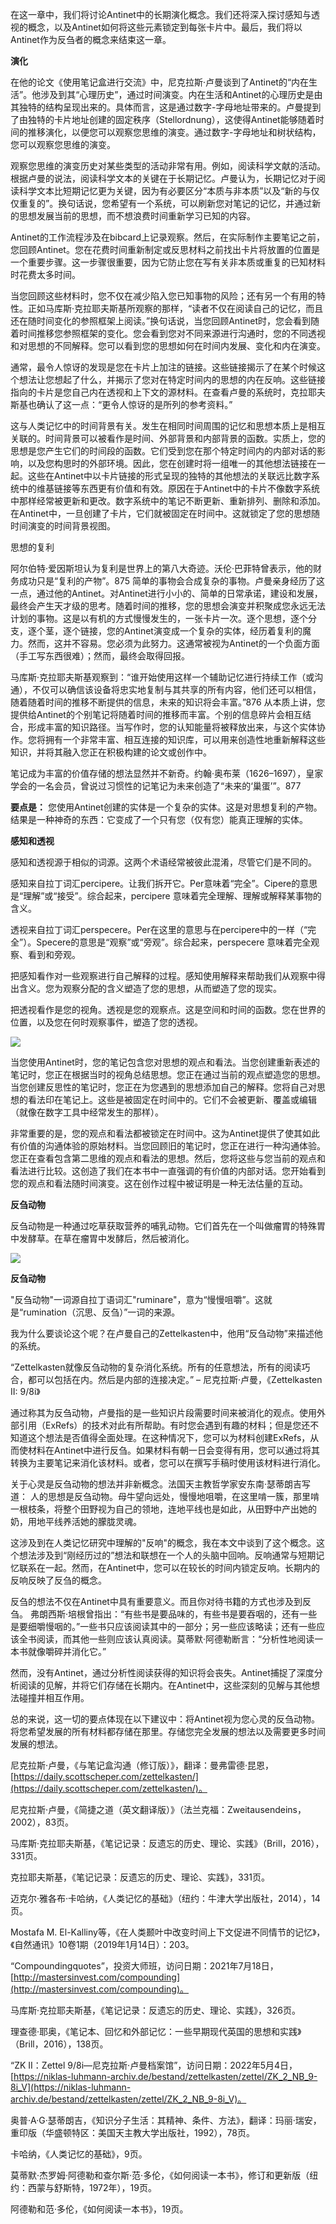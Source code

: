 

在这一章中，我们将讨论Antinet中的长期演化概念。我们还将深入探讨感知与透视的概念，以及Antinet如何将这些元素锁定到每张卡片中。最后，我们将以Antinet作为反刍者的概念来结束这一章。

**演化**

在他的论文《使用笔记盒进行交流》中，尼克拉斯·卢曼谈到了Antinet的“内在生活”。他涉及到其“心理历史”，通过时间演变。内在生活和Antinet的心理历史是由其独特的结构呈现出来的。具体而言，这是通过数字-字母地址带来的。卢曼提到了由独特的卡片地址创建的固定秩序（Stellordnung），这使得Antinet能够随着时间的推移演化，以便您可以观察您思维的演变。通过数字-字母地址和树状结构，您可以观察您思维的演变。

观察您思维的演变历史对某些类型的活动非常有用。例如，阅读科学文献的活动。根据卢曼的说法，阅读科学文本的关键在于长期记忆。卢曼认为，长期记忆对于阅读科学文本比短期记忆更为关键，因为有必要区分“本质与非本质”以及“新的与仅仅重复的”。换句话说，您希望有一个系统，可以刷新您对笔记的记忆，并通过新的思想发展当前的思想，而不想浪费时间重新学习已知的内容。

Antinet的工作流程涉及在bibcard上记录观察。然后，在实际制作主要笔记之前，您回顾Antinet。您在花费时间重新制定或反思材料之前找出卡片将放置的位置是一个重要步骤。这一步骤很重要，因为它防止您在写有关非本质或重复的已知材料时花费太多时间。

当您回顾这些材料时，您不仅在减少陷入您已知事物的风险；还有另一个有用的特性。正如马库斯·克拉耶夫斯基所观察的那样，“读者不仅在阅读自己的记忆，而且还在随时间变化的参照框架上阅读。”换句话说，当您回顾Antinet时，您会看到随着时间推移您参照框架的变化。您会看到您对不同来源进行沟通时，您的不同透视和对思想的不同解释。您可以看到您的思想如何在时间内发展、变化和内在演变。

通常，最令人惊讶的发现是您在卡片上加注的链接。这些链接揭示了在某个时候这个想法让您想起了什么，并揭示了您对在特定时间内的思想的内在反响。这些链接指向的卡片是您自己内在透视和上下文的源材料。在查看卢曼的系统时，克拉耶夫斯基也确认了这一点：“更令人惊讶的是所列的参考资料。”

这与人类记忆中的时间背景有关。发生在相同时间周围的记忆和思想本质上是相互关联的。时间背景可以被看作是时间、外部背景和内部背景的函数。实质上，您的思想是您产生它们的时间段的函数。它们受到您在那个特定时间内的内部对话的影响，以及您构思时的外部环境。因此，您在创建时将一组唯一的其他想法链接在一起。这些在Antinet中以卡片链接的形式呈现的独特的其他想法的关联远比数字系统中的维基链接等东西更有价值和有效。原因在于Antinet中的卡片不像数字系统中那样经常被更新和更改。数字系统中的笔记不断更新、重新排列、删除和添加。在Antinet中，一旦创建了卡片，它们就被固定在时间中。这就锁定了您的思想随时间演变的时间背景视图。

思想的复利

阿尔伯特·爱因斯坦认为复利是世界上的第八大奇迹。沃伦·巴菲特曾表示，他的财务成功只是“复利的产物”。875 简单的事物会合成复杂的事物。卢曼亲身经历了这一点，通过他的Antinet。对Antinet进行小小的、简单的日常承诺，建设和发展，最终会产生天才级的思考。随着时间的推移，您的思想会演变并积聚成您永远无法计划的事物。这是以有机的方式慢慢发生的，一张卡片一次。逐个思想，逐个分支，逐个茎，逐个链接，您的Antinet演变成一个复杂的实体，经历着复利的魔力。然而，这并不容易。您必须为此努力。这通常被视为Antinet的一个负面方面（手工写东西很难）；然而，最终会取得回报。

马库斯·克拉耶夫斯基观察到：“谁开始使用这样一个辅助记忆进行持续工作（或沟通），不仅可以确信该设备将忠实地复制与其共享的所有内容，他们还可以相信，随着随着时间的推移不断提供的信息，未来的知识将会丰富。”876 从本质上讲，您提供给Antinet的个别笔记将随着时间的推移而丰富。个别的信息碎片会相互结合，形成丰富的知识路径。当写作时，您的认知能量将被释放出来，与这个实体协作。您将拥有一个非常丰富、相互连接的知识库，可以用来创造性地重新解释这些知识，并将其融入您正在积极构建的论文或创作中。

笔记成为丰富的价值存储的想法显然并不新奇。约翰·奥布莱（1626–1697），皇家学会的一名会员，曾说过习惯性的记笔记为未来创造了“未来的‘巢蛋’”。877

**要点是：** 您使用Antinet创建的实体是一个复杂的实体。这是对思想复利的产物。结果是一种神奇的东西：它变成了一个只有您（仅有您）能真正理解的实体。

**感知和透视**

感知和透视源于相似的词源。这两个术语经常被彼此混淆，尽管它们是不同的。

感知来自拉丁词汇percipere。让我们拆开它。Per意味着“完全”。Cipere的意思是“理解”或“接受”。综合起来，percipere 意味着完全理解、理解或解释某事物的含义。

透视来自拉丁词汇perspecere。Per在这里的意思与在percipere中的一样（“完全”）。Specere的意思是“观察”或“旁观”。综合起来，perspecere 意味着完全观察、看到和旁观。

把感知看作对一些观察进行自己解释的过程。感知使用解释来帮助我们从观察中得出含义。您为观察分配的含义塑造了您的思想，从而塑造了您的现实。

把透视看作是您的视角。透视是您的观察点。这是空间和时间的函数。您在世界的位置，以及您在何时观察事件，塑造了您的透视。

![](https://cdn.jsdelivr.net/gh/switchthink/pic@main/pic/20240107232819.png)

当您使用Antinet时，您的笔记包含您对思想的观点和看法。当您创建重新表述的笔记时，您正在根据当时的视角总结思想。您正在通过当前的观点塑造您的思想。当您创建反思性的笔记时，您正在为您遇到的思想添加自己的解释。您将自己对思想的看法印在笔记上。这些是被固定在时间中的。它们不会被更新、覆盖或编辑（就像在数字工具中经常发生的那样）。

非常重要的是，您的观点和看法都被锁定在时间中。这为Antinet提供了使其如此有价值的沟通体验的原始材料。当您回顾旧的笔记时，您正在进行一种沟通体验。您正在查看包含第二思维的观点和看法的思想。然后，您将这些与您当前的观点和看法进行比较。这创造了我们在本书中一直强调的有价值的内部对话。您开始看到您的观点和看法随时间演变。这在创作过程中被证明是一种无法估量的互动。

**反刍动物**

反刍动物是一种通过吃草获取营养的哺乳动物。它们首先在一个叫做瘤胃的特殊胃中发酵草。在草在瘤胃中发酵后，然后被消化。

![](https://cdn.jsdelivr.net/gh/switchthink/pic@main/pic/20240107232854.png)


**反刍动物**

"反刍动物"一词源自拉丁语词汇"ruminare"，意为“慢慢咀嚼”。这就是“rumination（沉思、反刍）”一词的来源。

我为什么要谈论这个呢？在卢曼自己的Zettelkasten中，他用“反刍动物”来描述他的系统。

“Zettelkasten就像反刍动物的复杂消化系统。所有的任意想法，所有的阅读巧合，都可以包括在内。然后是内部的连接决定。”
– 尼克拉斯·卢曼，《Zettelkasten II: 9/8i》

通过称其为反刍动物，卢曼指的是一些知识片段需要时间来被消化的观点。使用外部引用（ExRefs）的技术对此有所帮助。有时您会遇到有趣的材料；但是您还不知道这个想法是否值得全面处理。在这种情况下，您可以为材料创建ExRefs，从而使材料在Antinet中进行反刍。如果材料有朝一日会变得有用，您可以通过将其转换为主要笔记来消化该材料。或者，您可以在撰写手稿时使用该材料进行消化。

关于心灵是反刍动物的想法并非新概念。法国天主教哲学家安东南·瑟蒂朗吉写道：
人的思想是反刍动物。母牛望向远处，慢慢地咀嚼，在这里啃一簇，那里啃一根枝条，将整个田野视为自己的领地，连地平线也是如此，从田野中产出她的奶，用地平线养活她的朦胧灵魂。

这涉及到在人类记忆研究中理解的"反响"的概念，我在本文中谈到了这个概念。这个想法涉及到“刚经历过的”想法和联想在一个人的头脑中回响。反响通常与短期记忆联系在一起。然而，在Antinet中，您可以在较长的时间内锁定反响。长期内的反响反映了反刍的概念。

反刍的想法不仅在Antinet中具有重要意义。而且你对待书籍的方式也涉及到反刍。
弗朗西斯·培根曾指出：“有些书是要品味的，有些书是要吞咽的，还有一些是要细嚼慢咽的。”一些书只应该阅读其中的一部分；另一些应该略读；还有一些应该全书阅读，而其他一些则应该认真阅读。莫蒂默·阿德勒断言：“分析性地阅读一本书就像嚼碎并消化它。”

然而，没有Antinet，通过分析性阅读获得的知识将会丧失。Antinet捕捉了深度分析阅读的见解，并将它们存储在长期内。在Antinet中，这些深刻的见解与其他想法碰撞并相互作用。

总的来说，这一切的要点体现在以下建议中：将Antinet视为您心灵的反刍动物。将您希望发展的所有材料都存储在那里。存储您完全发展的想法以及需要更多时间发展的想法。

尼克拉斯·卢曼，《与笔记盒沟通（修订版）》，翻译：曼弗雷德·昆恩，[https://daily.scottscheper.com/zettelkasten/](https://daily.scottscheper.com/zettelkasten/)。

尼克拉斯·卢曼，《简捷之道（英文翻译版）》（法兰克福：Zweitausendeins，2002），83页。

马库斯·克拉耶夫斯基，《笔记记录：反遗忘的历史、理论、实践》（Brill，2016），331页。

克拉耶夫斯基，《笔记记录：反遗忘的历史、理论、实践》，331页。

迈克尔·雅各布·卡哈纳，《人类记忆的基础》（纽约：牛津大学出版社，2014），14页。

Mostafa M. El-Kalliny等，《在人类颞叶中改变时间上下文促进不同情节的记忆》，《自然通讯》10卷1期（2019年1月14日）：203。

“Compoundingquotes”，投资大师班，访问日期：2021年7月18日，[http://mastersinvest.com/compounding](http://mastersinvest.com/compounding)。

马库斯·克拉耶夫斯基，《笔记记录：反遗忘的历史、理论、实践》，326页。

理查德·耶奥，《笔记本、回忆和外部记忆：一些早期现代英国的思想和实践》（Brill，2016），138页。

“ZK II：Zettel 9/8i—尼克拉斯·卢曼档案馆”，访问日期：2022年5月4日，[https://niklas-luhmann-archiv.de/bestand/zettelkasten/zettel/ZK_2_NB_9-8i_V](https://niklas-luhmann-archiv.de/bestand/zettelkasten/zettel/ZK_2_NB_9-8i_V)。

奥普·A·G·瑟蒂朗吉，《知识分子生活：其精神、条件、方法》，翻译：玛丽·瑞安，重印版（华盛顿特区：美国天主教大学出版社，1992），78页。

卡哈纳，《人类记忆的基础》，9页。

莫蒂默·杰罗姆·阿德勒和查尔斯·范·多伦，《如何阅读一本书》，修订和更新版（纽约：西蒙与舒斯特，1972年），19页。

阿德勒和范·多伦，《如何阅读一本书》，19页。
















































































































